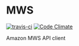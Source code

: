# MWS

[![travis-ci](https://travis-ci.org/nicnilov/mws.png?branch=master)](https://travis-ci.org/nicnilov/mws) [![Code Climate](https://codeclimate.com/repos/55047d886956806dde003e4d/badges/eb187fcc36fcc0c8d786/gpa.svg)](https://codeclimate.com/repos/55047d886956806dde003e4d/feed)

Amazon MWS API client
